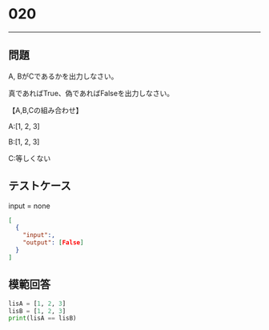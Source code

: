 
# 020

---

## 問題

A, BがCであるかを出力しなさい。

真であればTrue、偽であればFalseを出力しなさい。

【A,B,Cの組み合わせ】

A:[1, 2, 3]

B:[1, 2, 3]

C:等しくない

## テストケース

input = none

```json
[
  {
    "input":,
    "output": [False]
  }
]
```

## 模範回答

```python
lisA = [1, 2, 3]
lisB = [1, 2, 3]
print(lisA == lisB)
```

